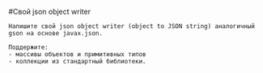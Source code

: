 #Cвой json object writer

    Напишите свой json object writer (object to JSON string) аналогичный gson на основе javax.json.

    Поддержите:
    - массивы объектов и примитивных типов
    - коллекции из стандартный библиотеки.
